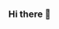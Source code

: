 ### Hi there 👋

<!--
**xAn-x/xAn-x** is a ✨ _special_ ✨ repository because its `README.md` (this file) appears on your GitHub profile.

Here are some ideas to get you started:

- 🔭 I’m currently working on something cool
- 🎓 I’m an Coding enthusiast & a Problem Solver currently Pursuing CSE.
- 🎯 I’m currently learning DSA and Web-Devlopment
- ⚡ Fun fact: Code never Lies,People Do
-->
